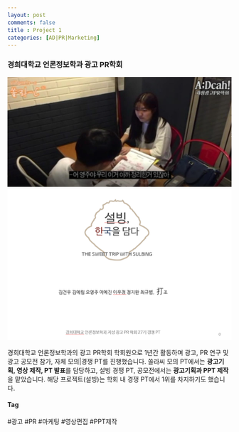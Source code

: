 ```yaml
---
layout: post
comments: false
title : Project 1
categories: [AD|PR|Marketing]
---
```


### 경희대학교 언론정보학과 광고 PR학회

![스크린샷](/img/쏠라씨.png)
![스크린샷](/img/설빙.png)

경희대학교 언론정보학과의 광고 PR학회 학회원으로 1년간 활동하며 광고, PR 연구 및 광고 공모전 참가, 자체 모의|경쟁 PT를 진행했습니다.
쏠라씨 모의 PT에서는 **광고기획, 영상 제작, PT 발표**를 담당하고,
설빙 경쟁 PT, 공모전에서는 **광고기획과 PPT 제작**을 맡았습니다. 해당 프로젝트(설빙)는 학회 내 경쟁 PT에서 1위를 차지하기도 했습니다.

#### Tag
#광고
#PR
#마케팅
#영상편집
#PPT제작
